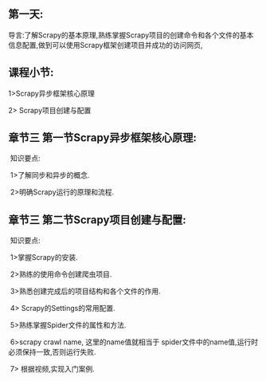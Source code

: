 ## **第一天:** 

导言:了解Scrapy的基本原理,熟练掌握Scrapy项目的创建命令和各个文件的基本信息配置,做到可以使用Scrapy框架创建项目并成功的访问网页,

## **课程小节:**  

1>Scrapy异步框架核心原理

2> Scrapy项目创建与配置

## **章节三  第一节Scrapy异步框架核心原理:**

​    知识要点:

​        1>了解同步和异步的概念.

​        2>明确Scrapy运行的原理和流程.

## **章节三  第二节Scrapy项目创建与配置:**

​    知识要点:

​        1>掌握Scrapy的安装.

​        2>熟练的使用命令创建爬虫项目.

​        3>熟悉创建完成后的项目结构和各个文件的作用.

​        4> Scrapy的Settings的常用配置.

​        5>熟练掌握Spider文件的属性和方法.

​        6>scrapy crawl  name,  这里的name值就相当于 spider文件中的name值,运行时必须保持一致,否则运行失败.

​        7> 根据视频,实现入门案例.